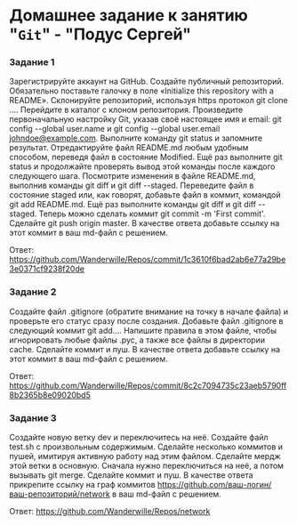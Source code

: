 # Домашнее задание к занятию "`Git`" - "Подус Сергей"       


### Задание 1
Зарегистрируйте аккаунт на GitHub.
Создайте публичный репозиторий. Обязательно поставьте галочку в поле «Initialize this repository with a README».
Склонируйте репозиторий, используя https протокол git clone ....
Перейдите в каталог с клоном репозитория.
Произведите первоначальную настройку Git, указав своё настоящее имя и email: git config --global user.name и git config --global user.email johndoe@example.com.
Выполните команду git status и запомните результат.
Отредактируйте файл README.md любым удобным способом, переведя файл в состояние Modified.
Ещё раз выполните git status и продолжайте проверять вывод этой команды после каждого следующего шага.
Посмотрите изменения в файле README.md, выполнив команды git diff и git diff --staged.
Переведите файл в состояние staged или, как говорят, добавьте файл в коммит, командой git add README.md.
Ещё раз выполните команды git diff и git diff --staged.
Теперь можно сделать коммит git commit -m 'First commit'.
Сделайте git push origin master.
В качестве ответа добавьте ссылку на этот коммит в ваш md-файл с решением.

Ответ: 
https://github.com/Wanderwille/Repos/commit/1c3610f6bad2ab6e77a29be3e0371cf9238f20de

### Задание 2

Создайте файл .gitignore (обратите внимание на точку в начале файла) и проверьте его статус сразу после создания.
Добавьте файл .gitignore в следующий коммит git add....
Напишите правила в этом файле, чтобы игнорировать любые файлы .pyc, а также все файлы в директории cache.
Сделайте коммит и пуш.
В качестве ответа добавьте ссылку на этот коммит в ваш md-файл с решением.


Ответ:
https://github.com/Wanderwille/Repos/commit/8c2c7094735c23aeb5790ff8b2365b8e09020bd5

### Задание 3

Создайте новую ветку dev и переключитесь на неё.
Создайте файл test.sh с произвольным содержимым.
Сделайте несколько коммитов и пушей, имитируя активную работу над этим файлом.
Сделайте мердж этой ветки в основную. Сначала нужно переключиться на неё, а потом вызывать git merge.
Сделайте коммит и пуш.
В качестве ответа прикрепите ссылку на граф коммитов https://github.com/ваш-логин/ваш-репозиторий/network в ваш md-файл с решением.

Ответ:
https://github.com/Wanderwille/Repos/network

